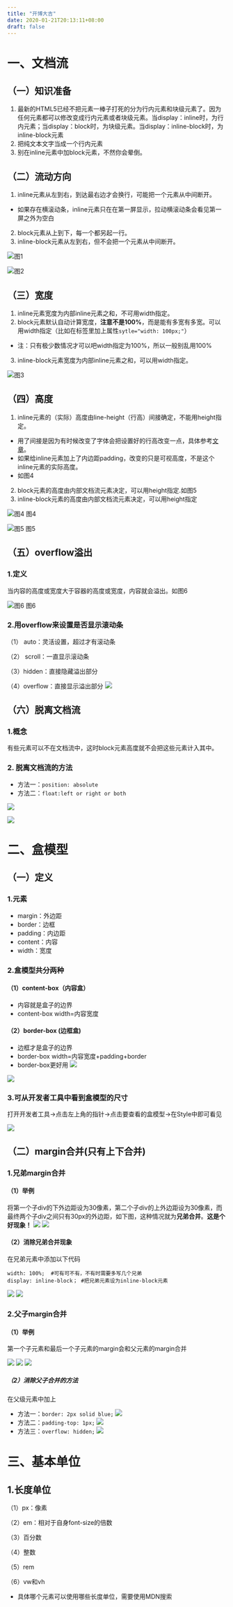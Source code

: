 ```yaml
---
title: "开博大吉"
date: 2020-01-21T20:13:11+08:00
draft: false
---
```

# 一、文档流
## （一）知识准备
1. 最新的HTML5已经不把元素一棒子打死的分为行内元素和块级元素了。因为任何元素都可以修改变成行内元素或者块级元素。当display：inline时，为行内元素；当display：block时，为块级元素。当display：inline-block时，为inline-block元素
2. 把纯文本文字当成一个行内元素
3. 别在inline元素中加block元素，不然你会晕倒。
## （二）流动方向
1. inline元素从左到右，到达最右边才会换行，可能把一个元素从中间断开。
* 如果存在横滚动条，inline元素只在在第一屏显示，拉动横滚动条会看见第一屏之外为空白
2. block元素从上到下，每一个都另起一行。
3. inline-block元素从左到右，但不会把一个元素从中间断开。


![图1](https://user-gold-cdn.xitu.io/2020/1/27/16fe5f339503de77?w=716&h=563&f=png&s=124381)

![图2](https://user-gold-cdn.xitu.io/2020/1/27/16fe6031550d684b?w=1916&h=593&f=png&s=192568)
## （三）宽度
1. inline元素宽度为内部inline元素之和，不可用width指定。
2. block元素默认自动计算宽度，**注意不是100%**，而是能有多宽有多宽。可以用width指定（比如在标签里加上属性`sytle="width: 100px;"`）
* 注：只有极少数情况才可以吧width指定为100%，所以一般别乱用100%
3. inline-block元素宽度为内部inline元素之和，可以用width指定。

![图3](https://user-gold-cdn.xitu.io/2020/1/27/16fe614c9086121f?w=1920&h=622&f=png&s=208334)
## （四）高度
1. inline元素的（实际）高度由line-height（行高）间接确定，不能用height指定。
* 用了间接是因为有时候改变了字体会把设置好的行高改变一点，具体参考[文章](https://zhuanlan.zhihu.com/p/25808995)。
* 如果给inline元素加上了内边距padding，改变的只是可视高度，不是这个inline元素的实际高度。
* 如图4
2. block元素的高度由内部文档流元素决定，可以用height指定.如图5
3. inline-block元素的高度由内部文档流元素决定，可以用height指定

![图4](https://user-gold-cdn.xitu.io/2020/1/27/16fe6267b55604b6?w=1920&h=601&f=png&s=114207)
图4

![图5](https://user-gold-cdn.xitu.io/2020/1/27/16fe638ab2b11b18?w=1920&h=732&f=png&s=241526)
图5

## （五）overflow溢出
### 1.定义
当内容的高度或宽度大于容器的高度或宽度，内容就会溢出。如图6

![图6](https://user-gold-cdn.xitu.io/2020/1/27/16fe6450b1020da1?w=1920&h=614&f=png&s=102605)
图6
### 2.用overflow来设置是否显示滚动条
（1） auto：灵活设置，超过才有滚动条

（2） scroll：一直显示滚动条

（3）hidden：直接隐藏溢出部分

（4）overflow：直接显示溢出部分
![](https://user-gold-cdn.xitu.io/2020/1/27/16fe64f8c067a07a?w=1920&h=869&f=png&s=188846)
## （六）脱离文档流
### 1.概念
有些元素可以不在文档流中，这时block元素高度就不会把这些元素计入其中。
### 2. 脱离文档流的方法
* 方法一：`position: absolute`
* 方法二：`float:left or right or both`

![](https://user-gold-cdn.xitu.io/2020/1/27/16fe6aee165a1d71?w=1920&h=443&f=png&s=110999)



![](https://user-gold-cdn.xitu.io/2020/1/27/16fe6aa074671305?w=1920&h=443&f=png&s=112499)
# 二、盒模型
## （一）定义
### 1.元素
* margin：外边距
* border：边框
* padding：内边距
* content：内容
* width：宽度
### 2.盒模型共分两种
#### （1）content-box（内容盒）
* 内容就是盒子的边界
* content-box width=内容宽度

#### （2）border-box (边框盒)
* 边框才是盒子的边界
* border-box width=内容宽度+padding+border
* border-box更好用
![](https://user-gold-cdn.xitu.io/2020/1/27/16fe6e1fb1641c48?w=1242&h=704&f=png&s=313222) 

![](https://user-gold-cdn.xitu.io/2020/1/27/16fe6e9a7263e1de?w=1920&h=503&f=png&s=110168)
### 3.可从开发者工具中看到盒模型的尺寸
打开开发者工具→点击左上角的指针→点击要查看的盒模型→在Style中即可看见

![](https://user-gold-cdn.xitu.io/2020/1/27/16fe6e834a85584e?w=1920&h=863&f=png&s=177168)
## （二）margin合并(只有上下合并)
### 1.兄弟margin合并
#### （1）举例

将第一个子div的下外边距设为30像素，第二个子div的上外边距设为30像素，而最终两个子div之间只有30px的外边距，如下图，这种情况就为**兄弟合并**。**这是个好现象！**
![](https://user-gold-cdn.xitu.io/2020/1/27/16fe701e1e6cdbd5?w=1901&h=779&f=jpeg&s=230663)
![](https://user-gold-cdn.xitu.io/2020/1/27/16fe701f14bb438d?w=1919&h=795&f=jpeg&s=243374)
#### （2）消除兄弟合并现象
在兄弟元素中添加以下代码
```
width: 100%;  #可有可不有，不有时需要多写几个兄弟
display: inline-block； #把兄弟元素设为inline-block元素
```

![](https://user-gold-cdn.xitu.io/2020/1/27/16fe70e0aea9b24a?w=1919&h=854&f=jpeg&s=242110)
![](https://user-gold-cdn.xitu.io/2020/1/27/16fe70e1f28bc584?w=1919&h=831&f=jpeg&s=237598)
### 2.父子margin合并

#### （1）举例
第一个子元素和最后一个子元素的margin会和父元素的margin合并

![](https://user-gold-cdn.xitu.io/2020/1/27/16fe71efd11d9499?w=1874&h=796&f=jpeg&s=228491)
![](https://user-gold-cdn.xitu.io/2020/1/27/16fe71f0a92fa7a9?w=1901&h=836&f=jpeg&s=248915)
![](https://user-gold-cdn.xitu.io/2020/1/27/16fe71f13f30597b?w=1920&h=795&f=jpeg&s=250042)
##### （2）消除父子合并的方法
在父级元素中加上
* 方法一：`border: 2px solid blue;`
![](https://user-gold-cdn.xitu.io/2020/1/27/16fe72e93fa34dff?w=1919&h=659&f=png&s=142745)
* 方法二：`padding-top: 1px;`
![](https://user-gold-cdn.xitu.io/2020/1/27/16fe72eae1946c4a?w=1920&h=626&f=png&s=139433)
* 方法三：`overflow: hidden;`
![](https://user-gold-cdn.xitu.io/2020/1/27/16fe72ebb490e020?w=1920&h=639&f=png&s=139677)
# 三、基本单位
## 1.长度单位
（1）px：像素

（2）em：相对于自身font-size的倍数

（3）百分数

（4）整数

（5）rem

（6）vw和vh

* 具体哪个元素可以使用哪些长度单位，需要使用MDN搜索